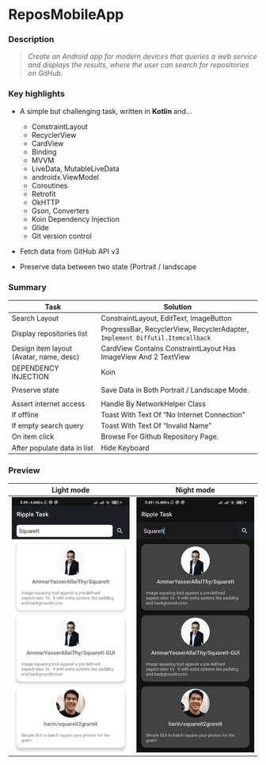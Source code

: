 # ReposMobileApp

### Description
> *Create an Android app for modern devices that queries a web service and displays the results, where the user can search for repositories on GitHub.* 


### Key highlights

- A simple but challenging task, written in **Kotlin** and…
    - ConstraintLayout
    - RecyclerView
    - CardView
    - Binding
    - MVVM
    - LiveData, MutableLiveData
    - androidx.ViewModel
    - Coroutines
    - Retrofit
    - OkHTTP
    - Gson, Converters
    - Koin Dependency Injection
    - Glide
    - Git version control

- Fetch data from GitHub API v3

- Preserve data between two state (Portrait / landscape


### Summary

| Task                                    | Solution                                                                      |
| --------------------------------------- | ----------------------------------------------------------------------------- |
| Search Layout                           | ConstraintLayout, EditText, ImageButton                                       |
| Display repositories list               | ProgressBar, RecyclerView, RecyclerAdapter, `Implement Diffutil.Itemcallback` |
| Design item layout (Avatar, name, desc) | CardView Contains ConstraintLayout Has ImageView And 2 TextView               |
| DEPENDENCY INJECTION                    | Koin                                                                          |
|                                         |                                                                               |
| Preserve state                          | Save Data in Both Portrait / Landscape Mode.                                  |
|                                         |                                                                               |
| Assert internet access                  | Handle By NetworkHelper Class                                                 |
| If offline                              | Toast With Text Of “No Internet Connection”                                   |
| If empty search query                   | Toast With Text Of “Invalid Name”                                             |
| On item click                           | Browse For Github Repository Page.                                            |
| After populate data in list             | Hide Keyboard                                                                 |


### Preview

| Light mode                  | Night mode                  |
| --------------------------- | --------------------------- |
| ![Light](preview/light.jpg) | ![Night](preview/night.jpg) |

